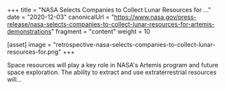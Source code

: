 +++
title = "NASA Selects Companies to Collect Lunar Resources for ..."
date = "2020-12-03"
canonicalUrl = "https://www.nasa.gov/press-release/nasa-selects-companies-to-collect-lunar-resources-for-artemis-demonstrations"
fragment = "content"
weight = 10

[asset]
    image = "retrospective-nasa-selects-companies-to-collect-lunar-resources-for.png"
+++

Space resources will play a key role in NASA's Artemis program and future 
space exploration. The ability to extract and use extraterrestrial 
resources will...
